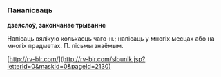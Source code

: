 ### Панапісваць
**дзеяслоў, закончанае трыванне**

Напісаць вялікую колькасць чаго-н.; напісаць у многіх месцах або на многіх прадметах. П. пісьмы знаёмым.

<a rel="author">[http://rv-blr.com/](http://rv-blr.com/slounik.jsp?letterId=0&maskId=0&pageId=2130)</a>
